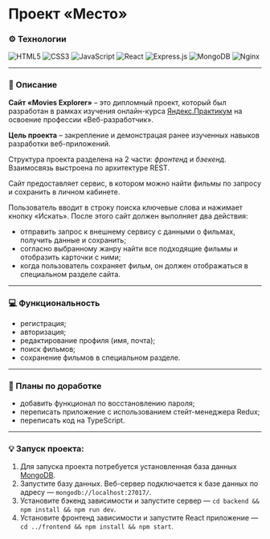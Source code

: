 #  Проект «Место»

### ⚙️ Технологии
![HTML5](https://img.shields.io/badge/html5-%23E34F26.svg?style=for-the-badge&logo=html5&logoColor=white)
![CSS3](https://img.shields.io/badge/css3-%231572B6.svg?style=for-the-badge&logo=css3&logoColor=white)
![JavaScript](https://img.shields.io/badge/javascript-%23323330.svg?style=for-the-badge&logo=javascript&logoColor=%23F7DF1E)
![React](https://img.shields.io/badge/react-%2320232a.svg?style=for-the-badge&logo=react&logoColor=%2361DAFB)
![Express.js](https://img.shields.io/badge/express.js-%23404d59.svg?style=for-the-badge&logo=express&logoColor=%2361DAFB)
![MongoDB](https://img.shields.io/badge/MongoDB-%234ea94b.svg?style=for-the-badge&logo=mongodb&logoColor=white)
![Nginx](https://img.shields.io/badge/nginx-%23009639.svg?style=for-the-badge&logo=nginx&logoColor=white)

___

### 📄 Описание
**Сайт «Movies Explorer»** – это дипломный проект, который был разработан в рамках изучения
онлайн-курса [Яндекс.Практикум](https://practicum.yandex.ru/) на освоение профессии «Веб-разработчик».

**Цель проекта** – закрепление и демонстрацая ранее изученных навыков разработки веб-приложений.

Структура проекта разделена на 2 части: *фронтенд* и *бэекенд*. Взаимосвязь выстроена по архитектуре REST.

Сайт предоставляет сервис, в котором можно найти фильмы по запросу и сохранить в личном кабинете.

Пользователь вводит в строку поиска ключевые слова и нажимает кнопку «Искать». После этого сайт должен выполняет два действия:
- отправить запрос к внешнему сервису с данными о фильмах, получить данные и сохранить;
- согласно выбранному жанру найти все подходящие фильмы и отобразить карточки с ними;
- когда пользователь сохраняет фильм, он должен отображаться в специальном разделе сайта.

___

### 💻 Функциональность
- регистрация;
- авторизация;
- редактирование профиля (имя, почта);
- поиск фильмов;
- сохранение фильмов в специальном разделе.

___
### 📌 Планы по доработке
- добавить функционал по восстановлению пароля;
- переписать приложение с использованием стейт-менеджера Redux;
- переписать код на TypeScript.

___

### 💡 Запуск проекта:
1. Для запуска проекта потребуется установленная база данных [MongoDB](https://mongodb.prakticum-team.ru/try/download/community?jmp=docs).
2. Запустите базу данных. Веб-сервер подключается к базе данных по адресу — `mongodb://localhost:27017/`.
3. Установите бэкенд зависимости и запустите сервер — `cd backend && npm install && npm run dev`.
4. Установите фронтенд зависимости и запустите React приложение — `cd ../frontend && npm install && npm start`.